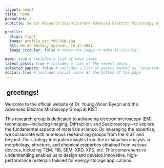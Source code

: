 ```yaml
---
layout: about
title: home
permalink: /
subtitle: Senior Research Scientist<br> Advanced Electron Microscopy Group<br> <a href="https://www.kist.re.kr">Korea Institute of Science and Technology (KIST)</a>

profile:
  align: right
  image: profile_pic_YWB_GGB.jpg
  alt: Me at Battery Spencer, CA in 2021
  image_circular: false # crops the image to make it circular

news: true # includes a list of news items
latest_posts: true # includes a list of the newest posts
selected_papers: false # includes a list of papers marked as "selected={true}"
social: true # includes social icons at the bottom of the page
---
```


## <i class="fa-regular fa-face-smile-beam"></i>&nbsp;greetings!

Welcome to the official website of Dr. Young-Woon Byeon and the Advanced Electron Microscopy Group at KIST.

This research group is dedicated to advancing electron microscopy (EM) techniques—including Imaging, Diffraction, and Spectroscopy—to explore the fundamental aspects of materials science. By leveraging the expertise, we collaborate with numerous researching groups from the KIST and beyond. Our strategy integrates insights from the in-situation analysis in morphology, structure, and chemical properties obtained from various devices, including TEM, FIB, SEM, XRD, XPS, etc. This comprehensive understanding enables us to design and develop innovative, high-performance materials tailored for energy storage applications.

<!--
Write your biography here. Tell the world about yourself. Link to your favorite [subreddit](http://reddit.com). You can put a picture in, too. The code is already in, just name your picture `prof_pic.jpg` and put it in the `img/` folder.

Put your address / P.O. box / other info right below your picture. You can also disable any of these elements by editing `profile` property of the YAML header of your `_pages/about.md`. Edit `_bibliography/papers.bib` and Jekyll will render your [publications page](/al-folio/publications/) automatically.

Link to your social media connections, too. This theme is set up to use [Font Awesome icons](https://fontawesome.com/) and [Academicons](https://jpswalsh.github.io/academicons/), like the ones below. Add your Facebook, Twitter, LinkedIn, Google Scholar, or just disable all of them.
-->
